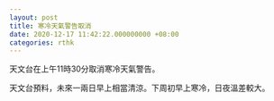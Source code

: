 ```yaml
---
layout: post
title: 寒冷天氣警告取消
date: 2020-12-17 11:42:22.000000000 +08:00
categories: rthk
---
```


天文台在上午11時30分取消寒冷天氣警告。

天文台預料，未來一兩日早上相當清涼。下周初早上寒冷，日夜溫差較大。

